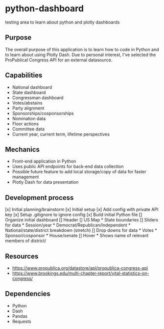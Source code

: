 # python-dashboard
testing area to learn about python and plotly dashboards

## Purpose
The overall purpose of this application is to learn how to code in Python and to learn about using Plotly Dash. Due to personal interest, I've selected the ProPublical Congress API for an external datasource.

## Capabilities
* National dashboard
* State dashboard
* Congressman dashboard
* Votes/abstains
* Party alignment
* Sponsorships/cosponsorships
* Nomination data
* Floor actions
* Committee data
* Current year, current term, lifetime perspectives


## Mechanics
* Front-end application in Python
* Uses public API endpoints for back-end data collection
* Possible future feature to add local storage/copy of data for faster management
* Plotly Dash for data presentation

## Development process
[x] Initial planning/brainstorm
[x] Initial setup
    [x] Add config with private API key
    [x] Setup .gitignore to ignore config
    [x] Build initial Python file
[] Organize initial dashboard
    [] Header
    [] US Map
    * State boundaries
    [] Sliders for data
    * Session/year
    * Democrat/Republican/Independent
    * National/state/district breakdown (stretch)
    [] Drop downs for data
    * Votes
    * Sponsor/cosponsor
    * House/senate
    [] Hover
    * Shows name of relevant members of district/

## Resources
* https://www.propublica.org/datastore/api/propublica-congress-api
* https://www.brookings.edu/multi-chapter-report/vital-statistics-on-congress/

## Dependencies
* Python 
* Dash 
* Pandas
* Requests